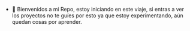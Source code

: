 - 👋 Bienvenidos a mi Repo, estoy iniciando en este viaje, si entras a ver los proyectos no te guíes por esto ya que estoy experimentando, aún quedan cosas por aprender.


